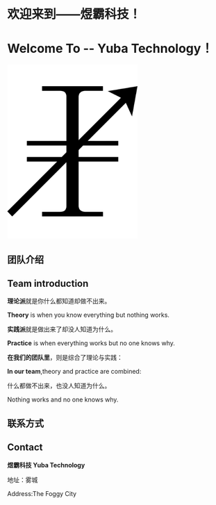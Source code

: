 # 欢迎来到——煜霸科技！ 

# Welcome To -- Yuba Technology！ 

<!-- 这里GitHub的链接貌似有问题，默认的起始位置为.github/，而不是.github/profile/ -->

<img width="300px" src="profile/img/logo.svg">

## 团队介绍

## Team introduction

**理论派**就是你什么都知道却做不出来。

**Theory** is when you know everything but nothing works.

**实践派**就是做出来了却没人知道为什么。

**Practice** is when everything works but no one knows why.

**在我们的团队里**，则是综合了理论与实践：

**In our team**,theory and practice are combined:

什么都做不出来，也没人知道为什么。

Nothing works and no one knows why.

## 联系方式

## Contact

**煜霸科技 Yuba Technology**

地址：雾城

Address:The Foggy City